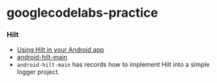 # googlecodelabs-practice

### Hilt
* [Using Hilt in your Android app](https://developer.android.com/codelabs/android-hilt#0)
* [android-hilt-main](https://github.com/googlecodelabs/android-hilt/tree/main)
* `android-hilt-main` has records how to implement Hilt into a simple logger project.
